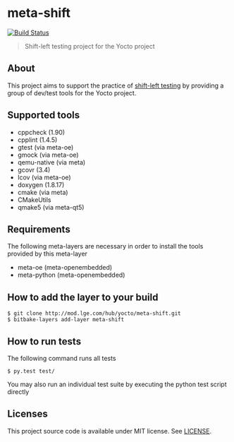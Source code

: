 meta-shift
==========

[![Build Status](http://10.177.233.77:8080/buildStatus/icon?job=meta-testing)](http://10.177.233.77:8080/job/meta-testing/)

> Shift-left testing project for the Yocto project


About
-----

This project aims to support the practice of [shift-left testing](https://en.wikipedia.org/wiki/Shift-left_testing) by providing a group of dev/test tools for the Yocto project.


Supported tools
---------------

* cppcheck (1.90)
* cpplint (1.4.5)
* gtest (via meta-oe)
* gmock (via meta-oe)
* qemu-native (via meta)
* gcovr (3.4)
* lcov (via meta-oe)
* doxygen (1.8.17)
* cmake (via meta)
* CMakeUtils
* qmake5 (via meta-qt5)


Requirements
------------

The following meta-layers are necessary in order to install the tools provided by this meta-layer

* meta-oe (meta-openembedded)
* meta-python (meta-openembedded)


How to add the layer to your build
----------------------------------

    $ git clone http://mod.lge.com/hub/yocto/meta-shift.git
    $ bitbake-layers add-layer meta-shift


How to run tests
----------------

The following command runs all tests

    $ py.test test/

You may also run an individual test suite by executing the python test script directly


Licenses
--------

This project source code is available under MIT license. See [LICENSE](LICENSE).
